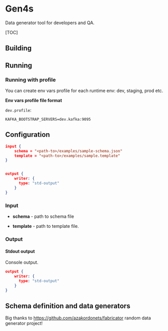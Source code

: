 # Gen4s

Data generator tool for developers and QA.

[TOC]

## Building


## Running

### Running with profile

You can create env vars profile for each runtime env: dev, staging, prod etc.

**Env vars profile file format**

`dev.profile`:

```properties
KAFKA_BOOTSTRAP_SERVERS=dev.kafka:9095
```


## Configuration

```json
input {
    schema = "<path-to>/examples/sample-schema.json"
    template = "<path-to>/examples/sample.template"
}


output {
    writer: {
      type: "std-output"
    }
}
```

### Input

- **schema** - path to schema file

- **template** - path to template file.


### Output

#### Stdout output

Console output.

```json
output {
    writer: {
      type: "std-output"
    }
}
```

## Schema definition and data generators

Big thanks to https://github.com/azakordonets/fabricator  random data generator project!
